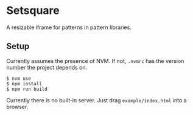 # Setsquare
A resizable iframe for patterns in pattern libraries.

## Setup
Currently assumes the presence of NVM. If not, `.nvmrc` has the version number the project depends on.

```
$ nvm use
$ npm install
$ npm run build
```

Currently there is no built-in server. Just drag `example/index.html` into a browser.
